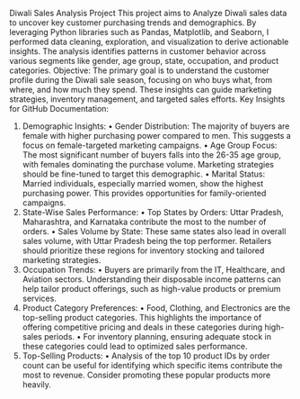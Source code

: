 Diwali Sales Analysis Project
This project aims to Analyze Diwali sales data to uncover key customer purchasing trends and demographics. By leveraging Python libraries such as Pandas, Matplotlib, and Seaborn, I performed data cleaning, exploration, and visualization to derive actionable insights. The analysis identifies patterns in customer behavior across various segments like gender, age group, state, occupation, and product categories.
Objective:
The primary goal is to understand the customer profile during the Diwali sale season, focusing on who buys what, from where, and how much they spend. These insights can guide marketing strategies, inventory management, and targeted sales efforts.
Key Insights for GitHub Documentation:
1. Demographic Insights:
•	Gender Distribution: The majority of buyers are female with higher purchasing power compared to men. This suggests a focus on female-targeted marketing campaigns.
•	Age Group Focus: The most significant number of buyers falls into the 26-35 age group, with females dominating the purchase volume. Marketing strategies should be fine-tuned to target this demographic.
•	Marital Status: Married individuals, especially married women, show the highest purchasing power. This provides opportunities for family-oriented campaigns.
1.	State-Wise Sales Performance:
•	Top States by Orders: Uttar Pradesh, Maharashtra, and Karnataka contribute the most to the number of orders.
•	Sales Volume by State: These same states also lead in overall sales volume, with Uttar Pradesh being the top performer. Retailers should prioritize these regions for inventory stocking and tailored marketing strategies.
2.	Occupation Trends:
•	Buyers are primarily from the IT, Healthcare, and Aviation sectors. Understanding their disposable income patterns can help tailor product offerings, such as high-value products or premium services.
3.	Product Category Preferences:
•	Food, Clothing, and Electronics are the top-selling product categories. This highlights the importance of offering competitive pricing and deals in these categories during high-sales periods.
•	For inventory planning, ensuring adequate stock in these categories could lead to optimized sales performance.
4.	Top-Selling Products:
•	Analysis of the top 10 product IDs by order count can be useful for identifying which specific items contribute the most to revenue. Consider promoting these popular products more heavily.

